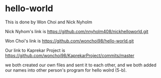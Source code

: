 # hello-world
This is done by Won Choi and Nick Nyholm

Nick Nyhom's link is  https://github.com/nnyholm408/nickhelloworld.git

Won Choi's link is https://github.com/wonchoi98/hello-world.git

Our link to Kaprekar Project is https://github.com/wonchoi98/KaprekarProject/commits/master



we both created our own files and sent it to each other, and we both added our names into other person's program for hello wolrd (5-b). 
